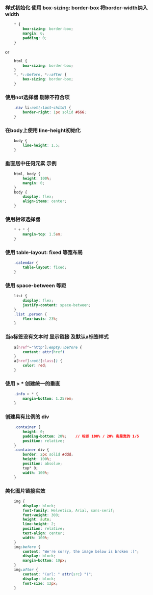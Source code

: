 ### 样式初始化 使用 box-sizing: border-box 将border-width纳入width
```css
	* {
		box-sizing: border-box;
		margin: 0;
		padding: 0;
	}
```
or
```css
	html {
		box-sizing: border-box;
	}
	*, *::before, *::after {
		box-sizing: border-box;
	}
```

### 使用not选择器 剔除不符合项
```css
	.nav li:not(:last-child) {
		border-right: 1px solid #666;
	}
```

### 在body上使用 line-height初始化
```css
	body {
		line-height: 1.5;
	}
```

### 垂直居中任何元素 示例
```css
	html, body {
		height: 100%;
		margin: 0;
	}
	body {
		display: flex;
		align-items: center;
	}
```

### 使用相邻选择器
```css
	* + * {
		margin-top: 1.5em;
	}
```

### 使用 table-layout: fixed 等宽布局
```css
	.calendar {
		table-layout: fixed;
	}
```

### 使用 space-between 等距
```css
	list {
		display: flex;
		justify-content: space-between;
	}
	.list .person {
		flex-basis: 23%;
	}
```

### 当a标签没有文本时 显示链接 及默认a标签样式
```css
	a[href^="http"]:empty::before {
		content: attr(href)
	}
	a[href]:not([class]) {
		color: red;
	}
```

### 使用 > * 创建统一的垂直
```css
	.info > * {
		margin-bottom: 1.25rem;
	}
```

### 创建具有比例的 div
```css
	.container {
		height: 0;
		padding-bottom: 20%;	// 标识 100% / 20% 高是宽的 1/5
		position: relative;
	}
	.container div {
		border: 2px solid #ddd;
		height: 100%;
		position: absolue;
		top" 0;
		width: 100%;
	}
```

### 美化图片链接实效
```css
	img {
		display: block;
		font-family: Helvetica, Arial, sans-serif;
		font-weight: 300;
		height: auto;
		line-height: 2;
		position: relative;
		text-align: center;
		width: 100%;
	}
	img:before {
		content: "We're sorry, the image below is broken :(";
		display: block;
		margin-bottom: 10px;
	}
	img:after {
		content: "(url: " attr(src) ")";
		display: block;
		font-size: 12px;
	}
```